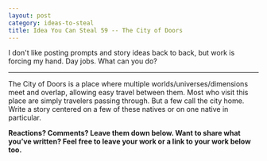 ```yaml
---
layout: post
category: ideas-to-steal
title: Idea You Can Steal 59 -- The City of Doors
---
```


I don't like posting prompts and story ideas back to back, but work is forcing my hand. Day jobs. What can you do?

<!--excerpt-->

------------------------

The City of Doors is a place where multiple worlds/universes/dimensions meet and overlap, allowing easy travel between them. Most who visit this place are simply travelers passing through. But a few call the city home. Write a story centered on a few of these natives or on one native in particular.

**Reactions? Comments? Leave them down below. Want to share what you’ve written? Feel free to leave your work or a link to your work below too.**
